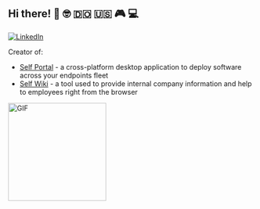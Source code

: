 
## Hi there! 👋 :nerd_face: :dominican_republic: :us: :video_game: :computer:

[![LinkedIn](https://img.shields.io/badge/-Linkedin-0077B5?style=for-the-badge&logo=linkedin&logoColor=white)](https://www.linkedin.com/in/amadotejada)

Creator of:
- [Self Portal](https://github.com/amadotejada/self-portal) - a cross-platform desktop application to deploy software across your endpoints fleet
- [Self Wiki](https://github.com/amadotejada/self-wiki) - a tool used to provide internal company information and help to employees right from the browser
<!-- <br/> -->
<img alt="GIF" src="https://media.giphy.com/media/13HgwGsXF0aiGY/giphy.gif" style="width:200px;"/>
